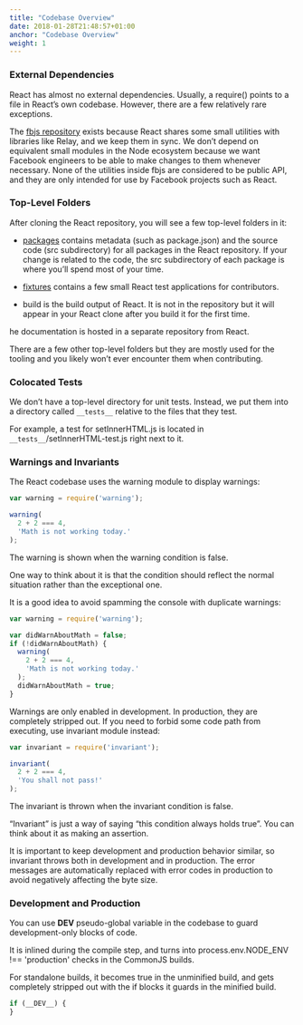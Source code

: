 ```yaml
---
title: "Codebase Overview"
date: 2018-01-28T21:48:57+01:00
anchor: "Codebase Overview"
weight: 1
---
```


### External Dependencies

React has almost no external dependencies. Usually, a require() points to a file in React’s own codebase. However, there are a few relatively rare exceptions.

The [fbjs repository]("#") exists because React shares some small utilities with libraries like Relay, and we keep them in sync. We don’t depend on equivalent small modules in the Node ecosystem because we want Facebook engineers to be able to make changes to them whenever necessary. None of the utilities inside fbjs are considered to be public API, and they are only intended for use by Facebook projects such as React.

### Top-Level Folders

After cloning the React repository, you will see a few top-level folders in it:

* [packages]("#") contains metadata (such as package.json) and the source code (src subdirectory) for all packages in the React repository. If your change is related to the code, the src subdirectory of each package is where you’ll spend most of your time.

* [fixtures](https://github.com/facebook/react/blob/master/fixtures/art/VectorWidget.js) contains a few small React test applications for contributors.

* build is the build output of React. It is not in the repository but it will appear in your React clone after you build it for the first time.

he documentation is hosted in a separate repository from React.

There are a few other top-level folders but they are mostly used for the tooling and you likely won’t ever encounter them when contributing.

### Colocated Tests

We don’t have a top-level directory for unit tests. Instead, we put them into a directory called `__tests__` relative to the files that they test.

For example, a test for setInnerHTML.js is located in `__tests__`/setInnerHTML-test.js right next to it.

### Warnings and Invariants

The React codebase uses the warning module to display warnings:

```js
var warning = require('warning');

warning(
  2 + 2 === 4,
  'Math is not working today.'
);
```
The warning is shown when the warning condition is false.

One way to think about it is that the condition should reflect the normal situation rather than the exceptional one.

It is a good idea to avoid spamming the console with duplicate warnings:

```js
var warning = require('warning');

var didWarnAboutMath = false;
if (!didWarnAboutMath) {
  warning(
    2 + 2 === 4,
    'Math is not working today.'
  );
  didWarnAboutMath = true;
}

```
Warnings are only enabled in development. In production, they are completely stripped out. If you need to forbid some code path from executing, use invariant module instead:

```js
var invariant = require('invariant');

invariant(
  2 + 2 === 4,
  'You shall not pass!'
);
```

The invariant is thrown when the invariant condition is false.

“Invariant” is just a way of saying “this condition always holds true”. You can think about it as making an assertion.

It is important to keep development and production behavior similar, so invariant throws both in development and in production. The error messages are automatically replaced with error codes in production to avoid negatively affecting the byte size.

### Development and Production
You can use __DEV__ pseudo-global variable in the codebase to guard development-only blocks of code.

It is inlined during the compile step, and turns into process.env.NODE_ENV !== 'production' checks in the CommonJS builds.

For standalone builds, it becomes true in the unminified build, and gets completely stripped out with the if blocks it guards in the minified build.

```js
if (__DEV__) {
}
```